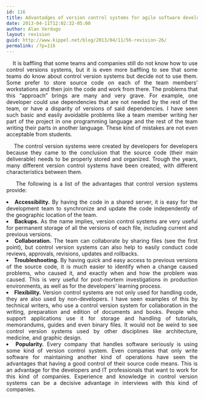 ```yaml
---
id: 116
title: Advantadges of version control systems for agile software development.
date: 2013-04-11T12:02:32-05:00
author: Alan Verdugo
layout: revision
guid: http://www.kippel.net/blog/2013/04/11/56-revision-26/
permalink: /?p=116
---
```

<p style="text-align: justify;">
      It is baffling that some teams and companies still do not know how to use control versions systems, but it is even more baffling to see that some teams do know about control version systems but decide not to use them. Some prefer to store source code on each of the team members&#8217; workstations and then join the code and work from there. The problems that this &#8220;approach&#8221; brings are many and very grave. For example, one developer could use dependencies that are not needed by the rest of the team, or have a disparity of versions of said dependencies. I have seen such basic and easily avoidable problems like a team member writing her part of the project in one programming language and the rest of the team writing their parts in another language. These kind of mistakes are not even acceptable from students.
</p>

<p style="text-align: justify;">
      The control version systems were created by developers for developers because they came to the conclusion that the source code (their main deliverable) needs to be properly stored and organized. Trough the years, many different version control systems have been created, with different characteristics between them.
</p>

<p style="text-align: justify;">
      The following is a list of the advantages that control version systems provide:
</p>

<li style="text-align: justify;">
  <strong>Accessibility.</strong> By having the code in a shared server, it is easy for the development team to synchronize and update the code independently of the geographic location of the team.
</li>
<li style="text-align: justify;">
  <strong>Backups.</strong> As the name implies, version control systems are very useful for permanent storage of all the versions of each file, including current and previous versions.
</li>
<li style="text-align: justify;">
  <strong>Collaboration.</strong> The team can collaborate by sharing files (see the first point), but control version systems can also help to easily conduct code reviews, approvals, revisions, updates and rollbacks.
</li>
<li style="text-align: justify;">
  <strong>Troubleshooting.</strong> By having quick and easy access to previous versions of the source code, it is much easier to identify when a change caused problems, who caused it, and exactly when and how the problem was caused. This is very useful for post-mortem investigations in production environments, as well as for the developers&#8217; learning process.
</li>
<li style="text-align: justify;">
  <strong>Flexibility.</strong> Version control systems are not only used for handling code, they are also used by non-developers. I have seen examples of this by technical writers, who use a control version system for collaboration in the writing, preparation and edition of documents and books. People who support applications use it for storage and handling of tutorials, memorandums, guides and even binary files. It would not be weird to see control version systems used by other disciplines like architecture, medicine, and graphic design.
</li>
<li style="text-align: justify;">
  <strong>Popularity.</strong> Every company that handles software seriously is using some kind of version control system. Even companies that only write software for maintaining another kind of operations have seen the advantages that having a good control of their source code means. This is an advantage for the developers and IT professionals that want to work for this kind of companies. Experience and knowledge in control version systems can be a decisive advantage in interviews with this kind of companies.
</li>